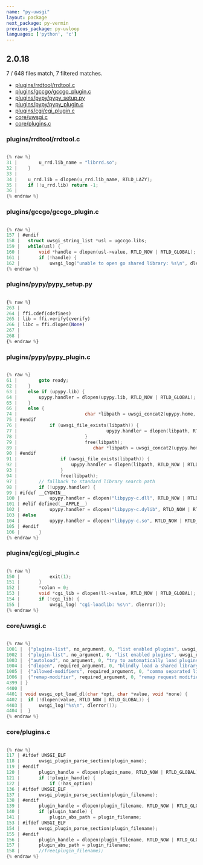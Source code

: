 ```yaml
---
name: "py-uwsgi"
layout: package
next_package: py-vermin
previous_package: py-uvloop
languages: ['python', 'c']
---
```

## 2.0.18
7 / 648 files match, 7 filtered matches.

 - [plugins/rrdtool/rrdtool.c](#pluginsrrdtoolrrdtoolc)
 - [plugins/gccgo/gccgo_plugin.c](#pluginsgccgogccgo_pluginc)
 - [plugins/pypy/pypy_setup.py](#pluginspypypypy_setuppy)
 - [plugins/pypy/pypy_plugin.c](#pluginspypypypy_pluginc)
 - [plugins/cgi/cgi_plugin.c](#pluginscgicgi_pluginc)
 - [core/uwsgi.c](#coreuwsgic)
 - [core/plugins.c](#corepluginsc)

### plugins/rrdtool/rrdtool.c

```c

{% raw %}
31 | 		u_rrd.lib_name = "librrd.so";
32 | 	}
33 | 
34 | 	u_rrd.lib = dlopen(u_rrd.lib_name, RTLD_LAZY);
35 | 	if (!u_rrd.lib) return -1;
36 | 
{% endraw %}

```
### plugins/gccgo/gccgo_plugin.c

```c

{% raw %}
157 | #endif
158 | 	struct uwsgi_string_list *usl = ugccgo.libs;
159 | 	while(usl) {
160 | 		void *handle = dlopen(usl->value, RTLD_NOW | RTLD_GLOBAL);
161 | 		if (!handle) {
162 | 			uwsgi_log("unable to open go shared library: %s\n", dlerror());
{% endraw %}

```
### plugins/pypy/pypy_setup.py

```python

{% raw %}
263 | 
264 | ffi.cdef(cdefines)
265 | lib = ffi.verify(cverify)
266 | libc = ffi.dlopen(None)
267 | 
268 | 
{% endraw %}

```
### plugins/pypy/pypy_plugin.c

```c

{% raw %}
61 | 		goto ready;
62 | 	}
63 | 	else if (upypy.lib) {
64 | 		upypy.handler = dlopen(upypy.lib, RTLD_NOW | RTLD_GLOBAL);
65 | 	}
66 | 	else {
74 |                         char *libpath = uwsgi_concat2(upypy.home, "/bin/libpypy-c.so");
75 | #endif
76 | 			if (uwsgi_file_exists(libpath)) {
77 |                                 upypy.handler = dlopen(libpath, RTLD_NOW | RTLD_GLOBAL);
78 |                         }
79 |                         free(libpath);
89 |                         	char *libpath = uwsgi_concat2(upypy.home, "/libpypy-c.so");
90 | #endif
91 | 				if (uwsgi_file_exists(libpath)) {
92 | 					upypy.handler = dlopen(libpath, RTLD_NOW | RTLD_GLOBAL);
93 | 				}
94 | 				free(libpath);
97 | 		// fallback to standard library search path
98 | 		if (!upypy.handler) {
99 | #ifdef __CYGWIN__
100 | 			upypy.handler = dlopen("libpypy-c.dll", RTLD_NOW | RTLD_GLOBAL);
101 | #elif defined(__APPLE__)
102 | 			upypy.handler = dlopen("libpypy-c.dylib", RTLD_NOW | RTLD_GLOBAL);
103 | #else
104 | 			upypy.handler = dlopen("libpypy-c.so", RTLD_NOW | RTLD_GLOBAL);
105 | #endif
106 | 		}
{% endraw %}

```
### plugins/cgi/cgi_plugin.c

```c

{% raw %}
150 | 			exit(1);
151 | 		}
152 | 		*colon = 0;
153 | 		void *cgi_lib = dlopen(ll->value, RTLD_NOW | RTLD_GLOBAL);
154 | 		if (!cgi_lib) {
155 | 			uwsgi_log( "cgi-loadlib: %s\n", dlerror());
{% endraw %}

```
### core/uwsgi.c

```c

{% raw %}
1001 | 	{"plugins-list", no_argument, 0, "list enabled plugins", uwsgi_opt_true, &uwsgi.plugins_list, 0},
1002 | 	{"plugin-list", no_argument, 0, "list enabled plugins", uwsgi_opt_true, &uwsgi.plugins_list, 0},
1003 | 	{"autoload", no_argument, 0, "try to automatically load plugins when unknown options are found", uwsgi_opt_true, &uwsgi.autoload, UWSGI_OPT_IMMEDIATE},
1004 | 	{"dlopen", required_argument, 0, "blindly load a shared library", uwsgi_opt_load_dl, NULL, UWSGI_OPT_IMMEDIATE},
1005 | 	{"allowed-modifiers", required_argument, 0, "comma separated list of allowed modifiers", uwsgi_opt_set_str, &uwsgi.allowed_modifiers, 0},
1006 | 	{"remap-modifier", required_argument, 0, "remap request modifier from one id to another", uwsgi_opt_set_str, &uwsgi.remap_modifier, 0},
4399 | }
4400 | 
4401 | void uwsgi_opt_load_dl(char *opt, char *value, void *none) {
4402 | 	if (!dlopen(value, RTLD_NOW | RTLD_GLOBAL)) {
4403 | 		uwsgi_log("%s\n", dlerror());
4404 | 	}
{% endraw %}

```
### core/plugins.c

```c

{% raw %}
117 | #ifdef UWSGI_ELF
118 | 		uwsgi_plugin_parse_section(plugin_name);
119 | #endif
120 | 		plugin_handle = dlopen(plugin_name, RTLD_NOW | RTLD_GLOBAL);
121 | 		if (!plugin_handle) {
122 | 			if (!has_option)
136 | #ifdef UWSGI_ELF
137 | 		uwsgi_plugin_parse_section(plugin_filename);
138 | #endif
139 | 		plugin_handle = dlopen(plugin_filename, RTLD_NOW | RTLD_GLOBAL);
140 | 		if (plugin_handle) {
141 | 			plugin_abs_path = plugin_filename;
153 | #ifdef UWSGI_ELF
154 | 		uwsgi_plugin_parse_section(plugin_filename);
155 | #endif
156 | 		plugin_handle = dlopen(plugin_filename, RTLD_NOW | RTLD_GLOBAL);
157 | 		plugin_abs_path = plugin_filename;
158 | 		//free(plugin_filename);
{% endraw %}

```
